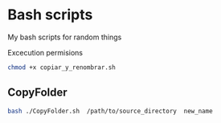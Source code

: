 # Bash scripts

My bash scripts for random things

Excecution permisions

```bash
chmod +x copiar_y_renombrar.sh 
```

## CopyFolder 
```bash
bash ./CopyFolder.sh  /path/to/source_directory  new_name 
```
